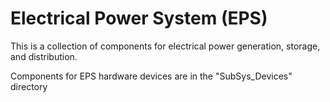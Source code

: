# Electrical Power System (EPS)

This is a collection of components for electrical power generation, storage, and distribution.

Components for EPS hardware devices are in the "SubSys_Devices" directory